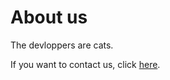 # About us

The devloppers are cats. 

If you want to contact us, click [here](https://amixemhello.github.io/md-website/pages/contact-us.html). 
